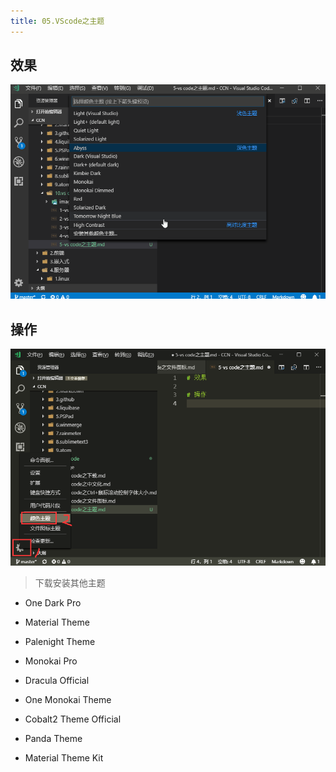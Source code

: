 ```yaml
---
title: 05.VScode之主题
---
```


## 效果

![](./image/5-1.gif)

## 操作

![](./image/5-2.png)

> 下载安装其他主题

- One Dark Pro

- Material Theme

- Palenight Theme

- Monokai Pro

- Dracula Official

- One Monokai Theme

- Cobalt2 Theme Official

- Panda Theme

- Material Theme Kit

